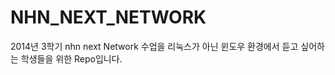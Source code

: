 NHN_NEXT_NETWORK
================

2014년 3학기 nhn next Network 수업을 리눅스가 아닌 윈도우 환경에서 듣고 싶어하는 학생들을 위한 Repo입니다.
